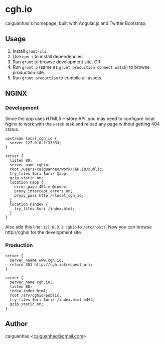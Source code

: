 cgh.io
======

caiguanhao's homepage; built with Angular.js and Twitter Bootstrap;

Usage
-----

1. Install ``grunt-cli``.
2. Use ``npm i`` to install dependencies.
3. Run ``grunt`` to browse development site. OR:
4. Run ``grunt p`` (same as ``grunt production connect watch``)
to browse production site.
5. Run ``grunt production`` to compile all assets.

NGINX
-----

### Development

Since the app uses HTML5 History API, you may need to configure local
Nginx to work with the ``watch`` task and reload any page without
getting 404 status.

    upstream local_cgh_io {
      server 127.0.0.1:33333;
    }

    server {
      listen 80;
      server_name cghio;
      root /Users/caiguanhao/work/CGH.IO/public;
      try_files $uri $uri/ @app;
      gzip_static on;
      location @app {
        error_page 404 = @index;
        proxy_intercept_errors on;
        proxy_pass http://local_cgh_io;
      }
      location @index {
        try_files $uri /index.html;
      }
    }

Also add this line: ``127.0.0.1 cghio`` to ``/etc/hosts``. Now you can
browse http://cghio for the development site.

### Production

    server {
      server_naame www.cgh.io;
      return 301 http://cgh.io$request_uri;
    }

    server {
      server_name cgh.io;
      listen 80;
      index index.html;
      root /srv/cghio/public;
      try_files $uri $uri/ /index.html =404;
      gzip_static on;
    }

Author
------

caiguanhao &lt;caiguanhao@gmail.com&gt;
